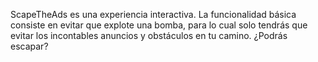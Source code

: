ScapeTheAds es una experiencia interactiva. La funcionalidad básica consiste en evitar que explote una bomba, para lo cual solo tendrás que evitar los incontables anuncios y obstáculos en tu camino. ¿Podrás escapar?